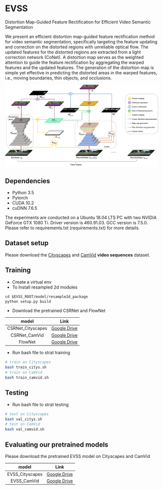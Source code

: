 # EVSS
Distortion Map-Guided Feature Rectification for Efficient Video Semantic Segmentation

We present an efficient distortion map-guided feature rectification method for video semantic segmentation, specifically targeting the feature updating and correction on the distorted regions with unreliable optical flow. The updated features for the distorted regions are extracted from a light correction network (CoNet). A distortion map serves as the weighted attention to guide the feature rectification by aggregating the warped features and the updated features. The generation of the distortion map is simple yet effective in predicting the distorted areas in the warped features, i.e., moving boundaries, thin objects, and occlusions. 


<img src="./figure/figure4.png" width="860"/>


## Dependencies

- Python 3.5
- Pytorch
- CUDA 10.2 
- cuDNN 7.6.5

The experiments are conducted on a Ubuntu 18.04 LTS PC with two NVIDIA GeForce GTX 1080 Ti. Driver version is 460.91.03. GCC version is 7.5.0. Please refer to requirements.txt (requirements.txt) for more details.

## Dataset setup

Please download the [Cityscapes](https://www.cityscapes-dataset.com/) and [CamVid](http://mi.eng.cam.ac.uk/research/projects/VideoRec/CamVid//) **video sequences** dataset.

## Training
- Create a virtual env
- To Install resampled 2d modules
```
cd $EVSS_ROOT/model/resample2d_package
python setup.py build
```
- Download the pretrained CSRNet and FlowNet

| model | Link |
| :--: | :--: |
| CSRNet_Cityscapes | [Google Drive](https://drive.google.com/file/d/1onVZChvwK25OUW4Now6vgGXSzlnhmK2q/view?usp=sharing) |
| CSRNet_CamVid | [Google Drive](https://drive.google.com/file/d/16e7T4fMarJKIzn5_-e27UhRPmaZgdvzN/view?usp=sharing) |
| FlowNet | [Google Drive](https://drive.google.com/file/d/1xJjhkjVGjKJyPVBfhlELl1Gzse4RFm-_/view?usp=sharing) |

- Run bash file to strat training
````bash
# train on Cityscapes
bash train_citys.sh
# train on CamVid
bash train_camvid.sh
````

## Testing
- Run bash file to strat testing
````bash
# test on Cityscapes
bash val_citys.sh
# test on CamVid
bash val_camvid.sh
````
## Evaluating our pretrained models
Please download the pretrained EVSS model on Cityscapes and CamVid

| model | Link |
| :--: | :--: |
| EVSS_Cityscapes | [Google Drive](https://drive.google.com/file/d/10IlbD334GjQB6p5RiNvSfdQoeNUGrKev/view?usp=sharing) |
| EVSS_CamVid | [Google Drive](https://drive.google.com/file/d/1SLB-r2c6OVTJMsJnmYmN8mYouCpdWMwb/view?usp=sharing) |




